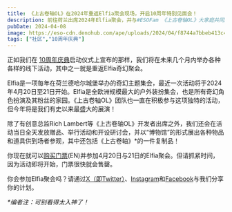 ```yaml
---
title: 《上古卷轴OL》在2024年重返Elfia聚会现场，开启10周年特别见面会！
description: 前往荷兰出席2024年Elfia聚会，并与#ESOFam 《上古卷轴OL》大家庭共同庆祝《上古卷轴OL》10周年。
pubDate: 2024-04-08
image: https://eso-cdn.denohub.com/ape/uploads/2024/04/f8744a7bbeb413c4f4a285bb7ea60ec5.jpg
tags: ["社区","10周年庆典"]
---
```


正如我们在
[10周年庆典](/news/post/65839)启动仪式上宣布的那样，我们将在未来几个月内举办各种各样的线下活动，其中之一就是重返Elfia奇幻聚会。

Elfia是一项每年在荷兰德哈尔城堡举办的奇幻主题集会，最近一次活动将于2024年4月20日至21日开始。Elfia是全欧洲规模最大的户外装扮集会，也是所有奇幻角色扮演及其粉丝的家园。《上古卷轴OL》团队也一直在积极参与这项独特的活动，但今年将是我们有史以来最盛大的展演！

除了有创意总监Rich
Lambert等《上古卷轴OL》开发者出席之外，我们还会在活动当日全天发放赠品、举行活动和开设研讨会，并以“博物馆”的形式展出各种物品和道具供到场者参观，其中还包括《上古卷轴》\*的一件复制品！

你现在就可以[购买门票](https://www.elfia.com/en/tickets/)(EN)并参加4月20日与21日的Elfia聚会。但请抓紧时间，因为活动即将开始，门票很快就会售罄。

你会参加Elfia聚会吗？请通过[X（即Twitter）](https://twitter.com/TESOnline)、[Instagram](https://www.instagram.com/elderscrollsonline/)和[Facebook](https://www.facebook.com/elderscrollsonline)与我们分享你的计划。 

_\*编者注：可别看得太入神了！_
